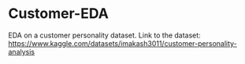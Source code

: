 # Customer-EDA
EDA on a customer personality dataset. Link to the dataset: https://www.kaggle.com/datasets/imakash3011/customer-personality-analysis

